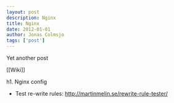 ```yaml
---
layout: post
description: Nginx
title: Nginx
date: 2012-01-01
author: Jonas Colmsjo
tags: ['post']
---
```


Yet another post





[[Wiki]]

h1. Nginx config


* Test re-write rules: http://martinmelin.se/rewrite-rule-tester/



<pre>


</pre>
